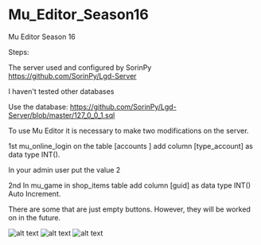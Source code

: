 # Mu_Editor_Season16
Mu Editor Season 16

Steps:

The server used and configured by SorinPy
https://github.com/SorinPy/Lgd-Server

I haven't tested other databases

Use the database:
https://github.com/SorinPy/Lgd-Server/blob/master/127_0_0_1.sql


To use Mu Editor it is necessary to make two modifications on the server.

1st mu_online_login
on the table
[accounts ] add column [type_account] as data type INT().

In your admin user put the value 2

2nd In mu_game in shop_items table
add column [guid] as data type INT() Auto Increment.

There are some that are just empty buttons.
However, they will be worked on in the future.

![alt text](https://i.ibb.co/znDrW6H/login.png)
![alt text](https://i.ibb.co/8BWKWCL/Sem-t-tulo.png)
![alt text](https://i.ibb.co/C5T62yt/main5.png)
